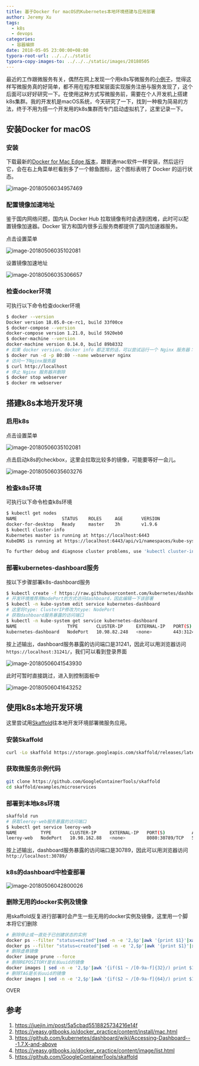 ```yaml
---
title: 基于Docker for macOS的Kubernetes本地环境搭建与应用部署
author: Jeremy Xu
tags:
  - k8s
  - devops
categories:
  - 容器编排
date: 2018-05-05 23:00:00+08:00
typora-root-url: ../../../static
typora-copy-images-to: ../../../static/images/20180505
---
```


最近的工作跟微服务有关，偶然在网上发现一个用k8s写微服务的[小例子](https://github.com/GoogleContainerTools/skaffold/tree/master/examples/microservices)，觉得这样写微服务真的好简单，都不用在程序框架层面实现服务注册与服务发现了，这个后面可以好好研究一下。在使用这种方式写微服务前，需要在个人开发机上搭建k8s集群。我的开发机是macOS系统，今天研究了一下，找到一种极为简易的方法，终于不用为搭一个开发用的k8s集群而专门启动虚拟机了，这里记录一下。

## 安装Docker for macOS

### 安装

下载最新的[Docker for Mac Edge 版本](https://download.docker.com/mac/edge/Docker.dmg)，跟普通mac软件一样安装，然后运行它，会在右上角菜单栏看到多了一个鲸鱼图标，这个图标表明了 Docker 的运行状态。

![image-20180506034957469](/images/20180505/image-20180506034957469.png)

### 配置镜像加速地址

鉴于国内网络问题，国内从 Docker Hub 拉取镜像有时会遇到困难，此时可以配置镜像加速器。Docker 官方和国内很多云服务商都提供了国内加速器服务。

点击设置菜单

![image-20180506035102081](/images/20180505/image-20180506035102081.png)

设置镜像加速地址

![image-20180506035306657](/images/20180505/image-20180506035306657.png)

### 检查docker环境

可执行以下命令检查docker环境

```bash
$ docker --version
Docker version 18.05.0-ce-rc1, build 33f00ce
$ docker-compose --version
docker-compose version 1.21.0, build 5920eb0
$ docker-machine --version
docker-machine version 0.14.0, build 89b8332
# 如果 docker version、docker info 都正常的话，可以尝试运行一个 Nginx 服务器：
$ docker run -d -p 80:80 --name webserver nginx
# 访问一下Nginx服务器
$ curl http://localhost
# 停止 Nginx 服务器并删除
$ docker stop webserver
$ docker rm webserver
```



## 搭建k8s本地开发环境

### 启用k8s

点击设置菜单

![image-20180506035102081](/images/20180505/image-20180506035102081.png)



点击启动k8s的checkbox，这里会拉取比较多的镜像，可能要等好一会儿。

![image-20180506035603276](/images/20180505/image-20180506035603276.png)

### 检查k8s环境

可执行以下命令检查k8s环境

```bash
$ kubectl get nodes
NAME                 STATUS    ROLES     AGE       VERSION
docker-for-desktop   Ready     master    3h        v1.9.6
$ kubectl cluster-info
Kubernetes master is running at https://localhost:6443
KubeDNS is running at https://localhost:6443/api/v1/namespaces/kube-system/services/kube-dns:dns/proxy

To further debug and diagnose cluster problems, use 'kubectl cluster-info dump'.
```

### 部署kubernetes-dashboard服务

按以下步骤部署k8s-dashboard服务

```bash
$ kubectl create -f https://raw.githubusercontent.com/kubernetes/dashboard/master/src/deploy/recommended/kubernetes-dashboard.yaml
# 开发环境推荐用NodePort的方式访问dashboard，因此编辑一下该部署
$ kubectl -n kube-system edit service kubernetes-dashboard
# 这里将type: ClusterIP修改为type: NodePort
# 获取dashboard服务暴露的访问端口
$ kubectl -n kube-system get service kubernetes-dashboard
NAME                   TYPE       CLUSTER-IP     EXTERNAL-IP   PORT(S)         AGE
kubernetes-dashboard   NodePort   10.98.82.248   <none>        443:31241/TCP   2h
```

按上述输出，dashboard服务暴露的访问端口是31241，因此可以用浏览器访问`https://localhost:31241/`，我们可以看到登录界面

![image-20180506041543930](/images/20180505/image-20180506041543930.png)

此时可暂时直接跳过，进入到控制面板中

![image-20180506041643252](/images/20180505/image-20180506041643252.png)

## 使用k8s本地开发环境

这里尝试用[Skaffold](https://github.com/GoogleContainerTools/skaffold)往本地开发环境部署微服务应用。

### 安装Skaffold

```bash
curl -Lo skaffold https://storage.googleapis.com/skaffold/releases/latest/skaffold-darwin-amd64 && chmod +x skaffold && sudo mv skaffold /usr/local/bin
```

### 获取微服务示例代码

```bash
git clone https://github.com/GoogleContainerTools/skaffold
cd skaffold/examples/microservices
```

### 部署到本地k8s环境

```bash
skaffold run
# 获取leeroy-web服务暴露的访问端口
$ kubectl get service leeroy-web
NAME         TYPE       CLUSTER-IP     EXTERNAL-IP   PORT(S)          AGE
leeroy-web   NodePort   10.98.162.88   <none>        8080:30789/TCP   56m
```

按上述输出，dashboard服务暴露的访问端口是30789，因此可以用浏览器访问`http://localhost:30789/`

### k8s的dashboard中检查部署

![image-20180506042800026](/images/20180505/image-20180506042800026.png)

### 删除无用的docker实例及镜像

用skaffold反复进行部署时会产生一些无用的docker实例及镜像，这里用一个脚本将它们删除

```bash
# 删除停止或一直处于已创建状态的实例
docker ps --filter "status=exited"|sed -n -e '2,$p'|awk '{print $1}'|xargs docker rm
docker ps --filter "status=created"|sed -n -e '2,$p'|awk '{print $1}'|xargs docker rm
# 删除虚悬镜像
docker image prune --force
# 删除REPOSITORY是长长uuid的镜像
docker images | sed -n -e '2,$p'|awk '{if($1 ~ /[0-9a-f]{32}/) print $1":"$2}'|xargs docker rmi
# 删除TAG是长长uuid的镜像
docker images | sed -n -e '2,$p'|awk '{if($2 ~ /[0-9a-f]{64}/) print $1":"$2}'|xargs docker rmi
```

OVER

## 参考

1. https://juejin.im/post/5a5cbad5518825734216e14f
2. https://yeasy.gitbooks.io/docker_practice/content/install/mac.html
3. https://github.com/kubernetes/dashboard/wiki/Accessing-Dashboard---1.7.X-and-above
4. https://yeasy.gitbooks.io/docker_practice/content/image/list.html
5. https://github.com/GoogleContainerTools/skaffold
